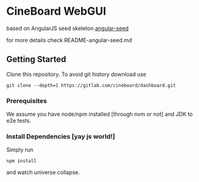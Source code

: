 # CineBoard WebGUI

based on AngularJS seed skeleton [angular-seed](https://github.com/angular/angular-seed)

for more details check README-angular-seed.md

## Getting Started

Clone this repository.
To avoid git history download use

`git clone --depth=1 https://gitlab.com/cineboard/dashboard.git`

### Prerequisites

We assume you have node/npm installed [through nvm or not] and JDK to e2e tests.

### Install Dependencies [yay js world!]

Simply run

`npm install`

and watch universe collapse.

